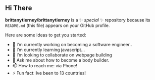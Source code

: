 ## Hi There
**brittanytierney/brittanytierney** is a ✨ _special_ ✨ repository because its `README.md` (this file) appears on your GitHub profile.

Here are some ideas to get you started:

- 🔭 I’m currently working on becoming a software engineer..
- 🌱 I’m currently learning javascript...
- 👯 I’m looking to collaborate on webpage building
- 💬 Ask me about how to become a body builder.
- 📫 How to reach me: via Phone!
- ⚡ Fun fact: Ive been to 13 countries!
